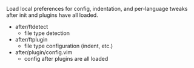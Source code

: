 Load local preferences for config, indentation, and per-language tweaks after
init and plugins have all loaded.

* after/ftdetect
  * file type detection
* after/ftplugin
  * file type configuration (indent, etc.)
* after/plugin/config.vim
  * config after plugins are all loaded
